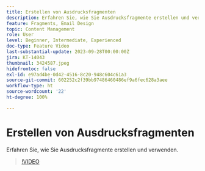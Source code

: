 ```yaml
---
title: Erstellen von Ausdrucksfragmenten
description: Erfahren Sie, wie Sie Ausdrucksfragmente erstellen und verwenden.
feature: Fragments, Email Design
topic: Content Management
role: User
level: Beginner, Intermediate, Experienced
doc-type: Feature Video
last-substantial-update: 2023-09-28T00:00:00Z
jira: KT-14043
thumbnail: 3424587.jpeg
hidefromtoc: false
exl-id: e97ad4be-0d42-4516-8c20-948c604c61a3
source-git-commit: 602252c2f39bb97486460486ef9a6fec628a3aee
workflow-type: ht
source-wordcount: '22'
ht-degree: 100%

---
```


# Erstellen von Ausdrucksfragmenten

Erfahren Sie, wie Sie Ausdrucksfragmente erstellen und verwenden.

>[!VIDEO](https://video.tv.adobe.com/v/3424587/?learn=on)
